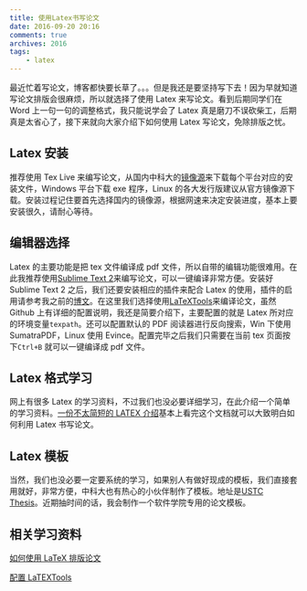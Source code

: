 ```yaml
---
title: 使用Latex书写论文
date: 2016-09-20 20:16
comments: true
archives: 2016
tags:
	- latex
---
```


最近忙着写论文，博客都快要长草了。。。但是我还是要坚持写下去！因为早就知道写论文排版会很麻烦，所以就选择了使用 Latex 来写论文。看到后期同学们在 Word 上一句一句的调整格式，我只能说学会了 Latex 真是磨刀不误砍柴工，后期真是太省心了，接下来就向大家介绍下如何使用 Latex 写论文，免除排版之忧。

## Latex 安装

推荐使用 Tex Live 来编写论文，从国内中科大的[镜像源](http://mirrors.zju.edu.cn/CTAN/systems/texlive/tlnet/)来下载每个平台对应的安装文件，Windows 平台下载 exe 程序，Linux 的各大发行版建议从官方镜像源下载。安装过程记住要首先选择国内的镜像源，根据网速来决定安装进度，基本上要安装很久，请耐心等待。

## 编辑器选择

Latex 的主要功能是把 tex 文件编译成 pdf 文件，所以自带的编辑功能很难用。在此我推荐使用[Sublime Text 2](https://sublimetext.com/2)来编写论文，可以一键编译非常方便。安装好 Sublime Text 2 之后，我们还要安装相应的插件来配合 Latex 的使用，插件的启用请参考我之前的[博文](https://blog.icehoney.me/posts/2013-07-02-Sublime-Text2-plugins)。在这里我们选择使用[LaTeXTools](https://github.com/SublimeText/LaTeXTools)来编译论文，虽然 Github 上有详细的配置说明，我还是简要介绍下，主要配置的就是 Latex 所对应的环境变量`texpath`。还可以配置默认的 PDF 阅读器进行反向搜索，Win 下使用 SumatraPDF，Linux 使用 Evince。配置完毕之后我们只需要在当前 tex 页面按下`Ctrl+B` 就可以一键编译成 pdf 文件。

## Latex 格式学习

网上有很多 Latex 的学习资料，不过我们也没必要详细学习，在此介绍一个简单的学习资料。[一份不太简短的 LATEX 介绍](http://mirror.hust.edu.cn/CTAN/info/lshort/chinese/lshort-zh-cn.pdf)基本上看完这个文档就可以大致明白如何利用 Latex 书写论文。

## Latex 模板

当然，我们也没必要一定要系统的学习，如果别人有做好现成的模板，我们直接套用就好，非常方便，中科大也有热心的小伙伴制作了模板。地址是[USTC Thesis](https://github.com/ustctug/ustcthesis)。近期抽时间的话，我会制作一个软件学院专用的论文模板。

## 相关学习资料

[如何使用 LaTeX 排版论文](https://github.com/tuna/thulib-latex-talk)

[配置 LaTEXTools](https://www.zhihu.com/question/36038602/answer/78549469)
